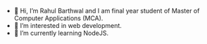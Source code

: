 - 👋 Hi, I’m Rahul Barthwal and I am final year student of Master of Computer Applications (MCA).
- 👀 I’m interested in web development.
- 🌱 I’m currently learning NodeJS.

<!---
rahulbarthwal18/rahulbarthwal18 is a ✨ special ✨ repository because its `README.md` (this file) appears on your GitHub profile.
You can click the Preview link to take a look at your changes.
--->
